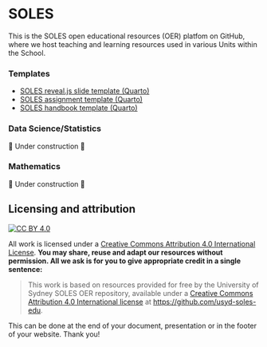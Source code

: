 # SOLES
This is the SOLES open educational resources (OER) platfom on GitHub, where we host teaching and learning resources used in various Units within the School.

### Templates

- [SOLES reveal.js slide template (Quarto)](https://github.com/usyd-soles-edu/soles-revealjs)
- [SOLES assignment template (Quarto)](https://github.com/usyd-soles-edu/soles-assignment-quarto)
- [SOLES handbook template (Quarto)](https://github.com/usyd-soles-edu/soles-handbook-quarto)

### Data Science/Statistics
🚧 Under construction 🚧

### Mathematics

🚧 Under construction 🚧


## Licensing and attribution

[![CC BY 4.0][cc-by-image]][cc-by]

All work is licensed under a [Creative Commons Attribution 4.0 International License][cc-by]. **You may share, reuse and adapt our resources without permission. All we ask is for you to give appropriate credit in a single sentence:**

> This work is based on resources provided for free by the University of Sydney SOLES OER repository, available under a [Creative Commons Attribution 4.0 International license](cc-by) at https://github.com/usyd-soles-edu.

This can be done at the end of your document, presentation or in the footer of your website. Thank you!

[cc-by]: http://creativecommons.org/licenses/by/4.0/
[cc-by-image]: https://i.creativecommons.org/l/by/4.0/88x31.png
